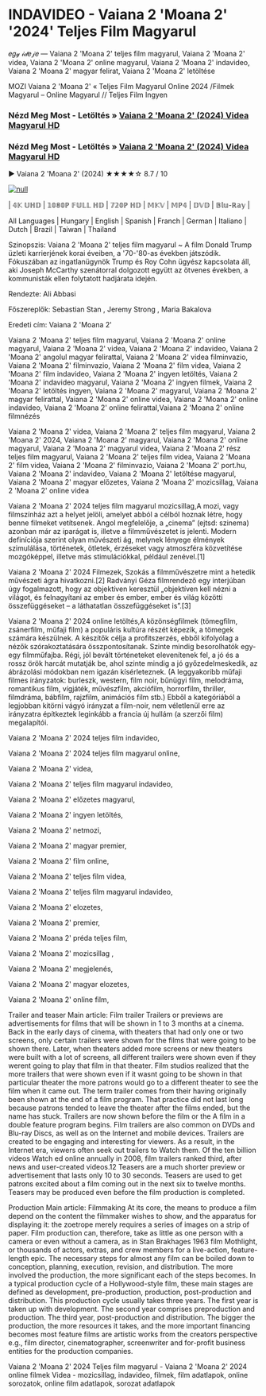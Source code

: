 # INDAVIDEO - Vaiana 2 'Moana 2' '2024' Teljes Film Magyarul
𝑒𝑔𝓎 𝒾𝒹𝑒𝒿𝑒 — Vaiana 2 'Moana 2' teljes film magyarul, Vaiana 2 'Moana 2' videa, Vaiana 2 'Moana 2' online magyarul, Vaiana 2 'Moana 2' indavideo, Vaiana 2 'Moana 2' magyar felirat, Vaiana 2 'Moana 2' letöltése

MOZI Vaiana 2 'Moana 2' « Teljes Film Magyarul Online 2024 /Filmek Magyarul – Online Magyarul // Teljes Film Ingyen

### Nézd Meg Most - Letöltés » [Vaiana 2 'Moana 2' (2024) Videa Magyarul HD](http://love-4k.com/hu/movie/1241982/moana-2.github)

### Nézd Meg Most - Letöltés » [Vaiana 2 'Moana 2' (2024) Videa Magyarul HD](http://love-4k.com/hu/movie/1241982/moana-2.github)

▶️ Vaiana 2 'Moana 2' (2024) ★★★★☆ 8.7 / 10

[![null](https://static.wixstatic.com/media/855a25_043b5abeb4ae4d35ac003198e7fe56ed~mv2.gif)](http://love-4k.com/hu/movie/1241982/moana-2.github)


| 𝟜𝕂 𝕌ℍ𝔻 | 𝟙𝟘𝟠𝟘ℙ 𝔽𝕌𝕃𝕃 ℍ𝔻 | 𝟟𝟚𝟘ℙ ℍ𝔻 | 𝕄𝕂𝕍 | 𝕄ℙ𝟜 | 𝔻𝕍𝔻 | 𝔹𝕝𝕦-ℝ𝕒𝕪 |

All Languages | Hungary | English | Spanish | Franch | German | Italiano | Dutch | Brazil | Taiwan | Thailand

Szinopszis: Vaiana 2 'Moana 2' teljes film magyarul ~ A film Donald Trump üzleti karrierjének korai éveiben, a '70-'80-as években játszódik. Fókuszában az ingatlanügynök Trump és Roy Cohn ügyész kapcsolata áll, aki Joseph McCarthy szenátorral dolgozott együtt az ötvenes években, a kommunisták ellen folytatott hadjárata idején.

Rendezte: Ali Abbasi

Főszereplők: Sebastian Stan , Jeremy Strong , Maria Bakalova

Eredeti cím: Vaiana 2 'Moana 2'

Vaiana 2 'Moana 2' teljes film magyarul, Vaiana 2 'Moana 2' online magyarul, Vaiana 2 'Moana 2' videa, Vaiana 2 'Moana 2' indavideo, Vaiana 2 'Moana 2' angolul magyar felirattal, Vaiana 2 'Moana 2' videa filminvazio, Vaiana 2 'Moana 2' filminvazio, Vaiana 2 'Moana 2' film videa, Vaiana 2 'Moana 2' film indavideo, Vaiana 2 'Moana 2' ingyen letöltés, Vaiana 2 'Moana 2' indavideo magyarul, Vaiana 2 'Moana 2' ingyen filmek, Vaiana 2 'Moana 2' letöltés ingyen, Vaiana 2 'Moana 2' magyarul, Vaiana 2 'Moana 2' magyar felirattal, Vaiana 2 'Moana 2' online videa, Vaiana 2 'Moana 2' online indavideo, Vaiana 2 'Moana 2' online felirattal,Vaiana 2 'Moana 2' online filmnézés

Vaiana 2 'Moana 2' videa, Vaiana 2 'Moana 2' teljes film magyarul, Vaiana 2 'Moana 2' 2024, Vaiana 2 'Moana 2' magyarul, Vaiana 2 'Moana 2' online magyarul, Vaiana 2 'Moana 2' magyarul videa, Vaiana 2 'Moana 2' rész teljes film magyarul, Vaiana 2 'Moana 2' teljes film videa, Vaiana 2 'Moana 2' film videa, Vaiana 2 'Moana 2' filminvazio, Vaiana 2 'Moana 2' port.hu, Vaiana 2 'Moana 2' indavideo, Vaiana 2 'Moana 2' letöltése magyarul, Vaiana 2 'Moana 2' magyar előzetes, Vaiana 2 'Moana 2' mozicsillag, Vaiana 2 'Moana 2' online videa

Vaiana 2 'Moana 2' 2024 teljes film magyarul mozicsillag,A mozi, vagy filmszínház azt a helyet jelöli, amelyet abból a célból hoznak létre, hogy benne filmeket vetítsenek. Angol megfelelője, a „cinema” (ejtsd: szinema) azonban már az iparágat is, illetve a filmművészetet is jelenti. Modern definíciója szerint olyan művészeti ág, melynek lényege élmények szimulálása, történetek, ötletek, érzéseket vagy atmoszféra közvetítése mozgóképpel, illetve más stimulációkkal, például zenével.[1]

Vaiana 2 'Moana 2' 2024 Filmezek, Szokás a filmművészetre mint a hetedik művészeti ágra hivatkozni.[2] Radványi Géza filmrendező egy interjúban úgy fogalmazott, hogy az objektíven keresztül „objektíven kell nézni a világot, és felnagyítani az ember és ember, ember és világ közötti összefüggéseket – a láthatatlan összefüggéseket is”.[3]

Vaiana 2 'Moana 2' 2024 online letöltés,A közönségfilmek (tömegfilm, zsánerfilm, műfaji film) a populáris kultúra részét képezik, a tömegek számára készülnek. A készítők célja a profitszerzés, ebből kifolyólag a nézők szórakoztatására összpontosítanak. Szinte mindig besorolhatók egy-egy filmműfajba. Régi, jól bevált történeteket elevenítenek fel, a jó és a rossz örök harcát mutatják be, ahol szinte mindig a jó győzedelmeskedik, az ábrázolási módokban nem igazán kísérleteznek. (A leggyakoribb műfaji filmes irányzatok: burleszk, western, film noir, bűnügyi film, melodráma, romantikus film, vígjáték, művészfilm, akciófilm, horrorfilm, thriller, filmdráma, bábfilm, rajzfilm, animációs film stb.) Ebből a kategóriából a legjobban kitörni vágyó irányzat a film-noir, nem véletlenül erre az irányzatra építkeztek leginkább a francia új hullám (a szerzői film) megalapítói.

Vaiana 2 'Moana 2' 2024 teljes film indavideo,

Vaiana 2 'Moana 2' 2024 teljes film magyarul online,

Vaiana 2 'Moana 2' videa,

Vaiana 2 'Moana 2' teljes film magyarul indavideo,

Vaiana 2 'Moana 2' előzetes magyarul,

Vaiana 2 'Moana 2' ingyen letöltés,

Vaiana 2 'Moana 2' netmozi,

Vaiana 2 'Moana 2' magyar premier,

Vaiana 2 'Moana 2' film online,

Vaiana 2 'Moana 2' teljes film videa,

Vaiana 2 'Moana 2' teljes film magyarul indavideo,

Vaiana 2 'Moana 2' elozetes,

Vaiana 2 'Moana 2' premier,

Vaiana 2 'Moana 2' préda teljes film,

Vaiana 2 'Moana 2' mozicsillag ,

Vaiana 2 'Moana 2' megjelenés,

Vaiana 2 'Moana 2' magyar elozetes,

Vaiana 2 'Moana 2' online film,

Trailer and teaser Main article: Film trailer Trailers or previews are advertisements for films that will be shown in 1 to 3 months at a cinema. Back in the early days of cinema, with theaters that had only one or two screens, only certain trailers were shown for the films that were going to be shown there. Later, when theaters added more screens or new theaters were built with a lot of screens, all different trailers were shown even if they werent going to play that film in that theater. Film studios realized that the more trailers that were shown even if it wasnt going to be shown in that particular theater the more patrons would go to a different theater to see the film when it came out. The term trailer comes from their having originally been shown at the end of a film program. That practice did not last long because patrons tended to leave the theater after the films ended, but the name has stuck. Trailers are now shown before the film or the A film in a double feature program begins. Film trailers are also common on DVDs and Blu-ray Discs, as well as on the Internet and mobile devices. Trailers are created to be engaging and interesting for viewers. As a result, in the Internet era, viewers often seek out trailers to Watch them. Of the ten billion videos Watch ed online annually in 2008, film trailers ranked third, after news and user-created videos.12 Teasers are a much shorter preview or advertisement that lasts only 10 to 30 seconds. Teasers are used to get patrons excited about a film coming out in the next six to twelve months. Teasers may be produced even before the film production is completed.

Production Main article: Filmmaking At its core, the means to produce a film depend on the content the filmmaker wishes to show, and the apparatus for displaying it: the zoetrope merely requires a series of images on a strip of paper. Film production can, therefore, take as little as one person with a camera or even without a camera, as in Stan Brakhages 1963 film Mothlight, or thousands of actors, extras, and crew members for a live-action, feature-length epic. The necessary steps for almost any film can be boiled down to conception, planning, execution, revision, and distribution. The more involved the production, the more significant each of the steps becomes. In a typical production cycle of a Hollywood-style film, these main stages are defined as development, pre-production, production, post-production and distribution. This production cycle usually takes three years. The first year is taken up with development. The second year comprises preproduction and production. The third year, post-production and distribution. The bigger the production, the more resources it takes, and the more important financing becomes most feature films are artistic works from the creators perspective e.g., film director, cinematographer, screenwriter and for-profit business entities for the production companies.

Vaiana 2 'Moana 2' 2024 Teljes film magyarul - Vaiana 2 'Moana 2' 2024 online filmek Videa - mozicsillag, indavideo, filmek, film adatlapok, online sorozatok, online film adatlapok, sorozat adatlapok
